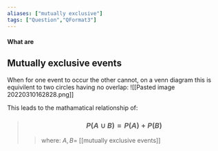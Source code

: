 ```yaml
---
aliases: ["mutually exclusive"]
tags: ["Question","QFormat3"]
---
```


#### What are
## Mutually exclusive events
When for one event to occur the other cannot, on a venn diagram this is equivilent to two circles having no overlap:
![[Pasted image 20220310162828.png]]

This leads to the mathamatical relationship of:
> ### $$ P(A \cup B) = P(A) + P(B) $$ 
>> where:
>> $A,B=$ [[mutually exclusive events]]
 